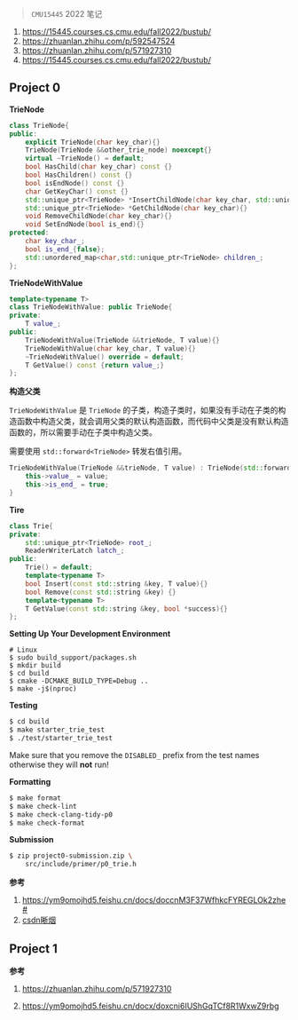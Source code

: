 

> `CMU15445` 2022 笔记



1. https://15445.courses.cs.cmu.edu/fall2022/bustub/
2. https://zhuanlan.zhihu.com/p/592547524
3. https://zhuanlan.zhihu.com/p/571927310
4. https://15445.courses.cs.cmu.edu/fall2022/bustub/



## Project 0



**TrieNode**

```c++
class TrieNode{
public:
    explicit TrieNode(char key_char){}
    TrieNode(TrieNode &&other_trie_node) noexcept{}
    virtual ~TrieNode() = default;
    bool HasChild(char key_char) const {}
    bool HasChildren() const {}
    bool isEndNode() const {}
    char GetKeyChar() const {}
    std::unique_ptr<TrieNode> *InsertChildNode(char key_char, std::unique_ptr<TrieNode> &&child) {}
    std::unique_ptr<TrieNode> *GetChildNode(char key_char){}
    void RemoveChildNode(char key_char){}
    void SetEndNode(bool is_end){}
protected:
    char key_char_;
    bool is_end_{false};
    std::unordered_map<char,std::unique_ptr<TrieNode> children_;
};

```



**TrieNodeWithValue**

```c++
template<typename T>
class TrieNodeWithValue: public TrieNode{
private:
    T value_;
public:
    TrieNodeWithValue(TrieNode &&trieNode, T value){}
    TrieNodeWithValue(char key_char, T value){}
    ~TrieNodeWithValue() override = default;
    T GetValue() const {return value_;}
};
```



**构造父类**

`TrieNodeWithValue` 是 `TrieNode` 的子类，构造子类时，如果没有手动在子类的构造函数中构造父类，就会调用父类的默认构造函数，而代码中父类是没有默认构造函数的，所以需要手动在子类中构造父类。

需要使用 `std::forward<TrieNode>` 转发右值引用。

```c++
TrieNodeWithValue(TrieNode &&trieNode, T value) : TrieNode(std::forward<TrieNode>(trieNode)) {
    this->value_ = value;
    this->is_end_ = true;
}
```



**Tire**

```c++
class Trie{
private:
    std::unique_ptr<TrieNode> root_;
    ReaderWriterLatch latch_;
public:
    Trie() = default;
    template<typename T>
    bool Insert(const std::string &key, T value){}
    bool Remove(const std::string &key) {}
    template<typename T>
    T GetValue(const std::string &key, bool *success){}
};
```



**Setting Up Your Development Environment**

```
# Linux
$ sudo build_support/packages.sh
$ mkdir build
$ cd build
$ cmake -DCMAKE_BUILD_TYPE=Debug ..
$ make -j$(nproc)
```



**Testing**

```sh
$ cd build
$ make starter_trie_test
$ ./test/starter_trie_test
```

Make sure that you remove the `DISABLED_` prefix from the test names otherwise they will **not** run!

**Formatting**

```sh
$ make format
$ make check-lint
$ make check-clang-tidy-p0
$ make check-format
```

**Submission**

```sh
$ zip project0-submission.zip \
    src/include/primer/p0_trie.h 
```



**参考**

1. https://ym9omojhd5.feishu.cn/docs/doccnM3F37WfhkcFYREGLOk2zhe#
2. [csdn晰烟](https://blog.csdn.net/q2453303961/article/details/128136411?spm=1001.2101.3001.6650.3&utm_medium=distribute.pc_relevant.none-task-blog-2%7Edefault%7ECTRLIST%7ERate-3-128136411-blog-126699244.235%5Ev27%5Epc_relevant_3mothn_strategy_recovery&depth_1-utm_source=distribute.pc_relevant.none-task-blog-2%7Edefault%7ECTRLIST%7ERate-3-128136411-blog-126699244.235%5Ev27%5Epc_relevant_3mothn_strategy_recovery&utm_relevant_index=4)



## Project 1















**参考**

1. https://zhuanlan.zhihu.com/p/571927310

2. https://ym9omojhd5.feishu.cn/docx/doxcni6IUShGqTCf8R1WxwZ9rbg

   










